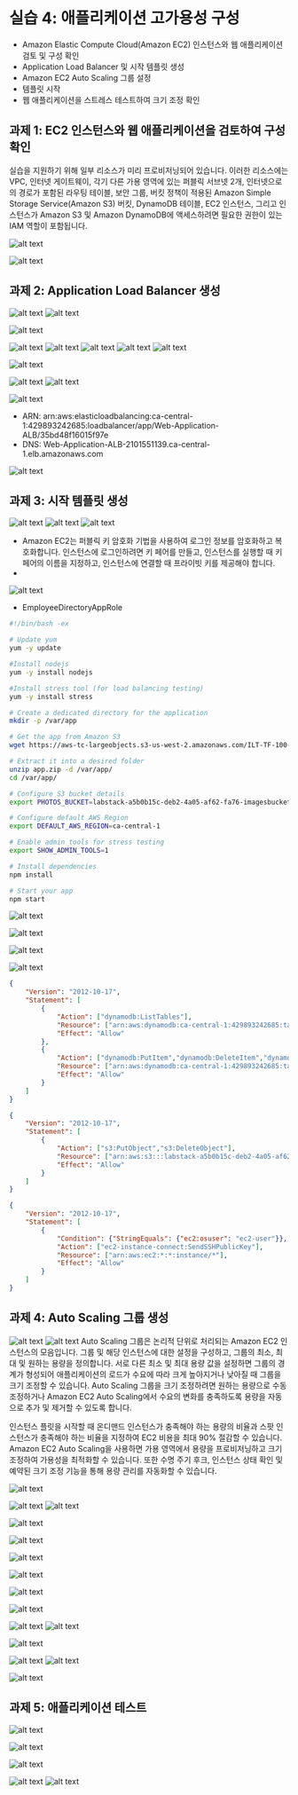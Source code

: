 # 실습 4: 애플리케이션 고가용성 구성

* Amazon Elastic Compute Cloud(Amazon EC2) 인스턴스와 웹 애플리케이션 검토 및 구성 확인
* Application Load Balancer 및 시작 템플릿 생성
* Amazon EC2 Auto Scaling 그룹 설정
* 템플릿 시작
* 웹 애플리케이션을 스트레스 테스트하여 크기 조정 확인


## 과제 1: EC2 인스턴스와 웹 애플리케이션을 검토하여 구성 확인
실습을 지원하기 위해 일부 리소스가 미리 프로비저닝되어 있습니다. 이러한 리소스에는 VPC, 인터넷 게이트웨이, 각기 다른 가용 영역에 있는 퍼블릭 서브넷 2개, 인터넷으로의 경로가 포함된 라우팅 테이블, 보안 그룹, 버킷 정책이 적용된 Amazon Simple Storage Service(Amazon S3) 버킷, DynamoDB 테이블, EC2 인스턴스, 그리고 인스턴스가 Amazon S3 및 Amazon DynamoDB에 액세스하려면 필요한 권한이 있는 IAM 역할이 포함됩니다.

![alt text](image.png)

![alt text](image-1.png)


## 과제 2: Application Load Balancer 생성

![alt text](image-2.png)
![alt text](image-3.png)

![alt text](image-4.png)

![alt text](image-5.png)
![alt text](image-6.png)
![alt text](image-7.png)
![alt text](image-8.png)
![alt text](image-9.png)

![alt text](image-10.png)

![alt text](image-11.png)
![alt text](image-12.png)

![alt text](image-13.png)


* ARN: arn:aws:elasticloadbalancing:ca-central-1:429893242685:loadbalancer/app/Web-Application-ALB/35bd48f16015f97e
* DNS:  Web-Application-ALB-2101551139.ca-central-1.elb.amazonaws.com


![alt text](image-25.png)

## 과제 3: 시작 템플릿 생성

![alt text](image-14.png)
![alt text](image-15.png)
![alt text](image-16.png)
*  Amazon EC2는 퍼블릭 키 암호화 기법을 사용하여 로그인 정보를 암호화하고 복호화합니다. 인스턴스에 로그인하려면 키 페어를 만들고, 인스턴스를 실행할 때 키 페어의 이름을 지정하고, 인스턴스에 연결할 때 프라이빗 키를 제공해야 합니다.
*  
![alt text](image-17.png)

* EmployeeDirectoryAppRole

```sh
#!/bin/bash -ex

# Update yum
yum -y update

#Install nodejs
yum -y install nodejs

#Install stress tool (for load balancing testing)
yum -y install stress

# Create a dedicated directory for the application
mkdir -p /var/app

# Get the app from Amazon S3
wget https://aws-tc-largeobjects.s3-us-west-2.amazonaws.com/ILT-TF-100-TECESS-5/app/app.zip

# Extract it into a desired folder
unzip app.zip -d /var/app/
cd /var/app/

# Configure S3 bucket details
export PHOTOS_BUCKET=labstack-a5b0b15c-deb2-4a05-af62-fa76-imagesbucket-woug42w5glap

# Configure default AWS Region
export DEFAULT_AWS_REGION=ca-central-1

# Enable admin tools for stress testing
export SHOW_ADMIN_TOOLS=1

# Install dependencies
npm install

# Start your app
npm start
```

![alt text](image-18.png)

![alt text](image-19.png)

![alt text](image-20.png)


![alt text](image-21.png)

```json
{
    "Version": "2012-10-17",
    "Statement": [
        {
            "Action": ["dynamodb:ListTables"],
            "Resource": ["arn:aws:dynamodb:ca-central-1:429893242685:table/*"],
            "Effect": "Allow"
        },
        {
            "Action": ["dynamodb:PutItem","dynamodb:DeleteItem","dynamodb:UpdateItem","dynamodb:Scan"],
            "Resource": ["arn:aws:dynamodb:ca-central-1:429893242685:table/Employees"],
            "Effect": "Allow"
        }
    ]
}
```

```json
{
    "Version": "2012-10-17",
    "Statement": [
        {
            "Action": ["s3:PutObject","s3:DeleteObject"],
            "Resource": ["arn:aws:s3:::labstack-a5b0b15c-deb2-4a05-af62-fa76-imagesbucket-woug42w5glap"],
            "Effect": "Allow"
        }
    ]
}
```

```json
{
    "Version": "2012-10-17",
    "Statement": [
        {
            "Condition": {"StringEquals": {"ec2:osuser": "ec2-user"}},
            "Action": ["ec2-instance-connect:SendSSHPublicKey"],
            "Resource": ["arn:aws:ec2:*:*:instance/*"],
            "Effect": "Allow"
        }
    ]
}
```


## 과제 4: Auto Scaling 그룹 생성

![alt text](image-22.png)
![alt text](image-23.png)
Auto Scaling 그룹은 논리적 단위로 처리되는 Amazon EC2 인스턴스의 모음입니다. 그룹 및 해당 인스턴스에 대한 설정을 구성하고, 그룹의 최소, 최대 및 원하는 용량을 정의합니다. 서로 다른 최소 및 최대 용량 값을 설정하면 그룹의 경계가 형성되어 애플리케이션의 로드가 수요에 따라 크게 높아지거나 낮아질 때 그룹을 크기 조정할 수 있습니다. Auto Scaling 그룹을 크기 조정하려면 원하는 용량으로 수동 조정하거나 Amazon EC2 Auto Scaling에서 수요의 변화를 충족하도록 용량을 자동으로 추가 및 제거할 수 있도록 합니다.

인스턴스 플릿을 시작할 때 온디맨드 인스턴스가 충족해야 하는 용량의 비율과 스팟 인스턴스가 충족해야 하는 비율을 지정하여 EC2 비용을 최대 90% 절감할 수 있습니다. Amazon EC2 Auto Scaling을 사용하면 가용 영역에서 용량을 프로비저닝하고 크기 조정하여 가용성을 최적화할 수 있습니다. 또한 수명 주기 후크, 인스턴스 상태 확인 및 예약된 크기 조정 기능을 통해 용량 관리를 자동화할 수 있습니다.

![alt text](image-26.png)

![alt text](image-27.png)
![alt text](image-28.png)

![alt text](image-29.png)

![alt text](image-30.png)

![alt text](image-31.png)

![alt text](image-32.png)

![alt text](image-33.png)

![alt text](image-34.png)

![alt text](image-35.png)
![alt text](image-36.png)

![alt text](image-37.png)

![alt text](image-38.png)
![alt text](image-39.png)

![alt text](image-40.png)

## 과제 5: 애플리케이션 테스트

![alt text](image-41.png)


![alt text](image-42.png)

![alt text](image-43.png)


![alt text](image-45.png)
![alt text](image-44.png)